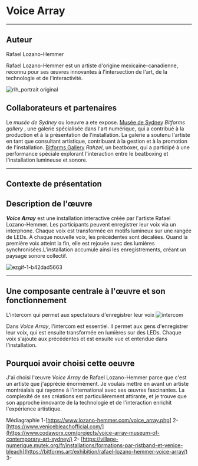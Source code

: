 # Voice Array
---

## Auteur
Rafael Lozano-Hemmer

Rafael Lozano-Hemmer est un artiste d'origine mexicaine-canadienne, reconnu pour ses œuvres innovantes à l'intersection de l'art, de la technologie et de l'interactivité.

![rlh_portrait original](https://github.com/user-attachments/assets/5b51ee36-f7fc-481d-a282-ba9125e8ca09)

## Collaborateurs et partenaires
Le _musée de Sydney_ ou loeuvre a ete expose. [Musée de Sydney](https://mhnsw.au/visit-us/museum-of-sydney/)
_Bitforms gallery_ , une galerie spécialisée dans l'art numérique, qui a contribué à la production et à la présentation de l'installation. La galerie a soutenu l'artiste en tant que consultant artistique, contribuant à la gestion et à la promotion de l'installation. [Bitforms Gallery](https://bitforms.art/)
_Rahzel_, un beatboxer, qui a participé à une performance spéciale explorant l'interaction entre le beatboxing et l'installation lumineuse et sonore.


---

## Contexte de présentation





## Description de l'œuvre
***Voice Array*** est une installation interactive créée par l'artiste Rafael Lozano-Hemmer. Les participants peuvent enregistrer leur voix via un interphone. Chaque voix est transformée en motifs lumineux sur une rangée de LEDs. À chaque nouvelle voix, les précédentes sont décalées. Quand la première voix atteint la fin, elle est rejouée avec des lumières synchronisées.L'installation accumule ainsi les enregistrements, créant un paysage sonore collectif.


![ezgif-1-b42dad5663](https://github.com/user-attachments/assets/73cde7ee-a241-4b86-b477-2261ad7011be)

---
## Une composante centrale à l'œuvre et son fonctionnement
L'intercom qui permet aux spectateurs d'enregistrer leur voix ![intercom](https://github.com/user-attachments/assets/60ab8e08-9d28-4e24-995f-8090f4cde889)



Dans _Voice Array_, l'intercom est essentiel. Il permet aux gens d'enregistrer leur voix, qui est ensuite transformée en lumières sur des LEDs. Chaque voix s'ajoute aux précédentes et est ensuite vue et entendue dans l'installation.







## Pourquoi avoir choisi cette oeuvre
J'ai choisi l'œuvre _Voice Array_ de Rafael Lozano-Hemmer parce que c'est un artiste que j'apprécie énormément. Je voulais mettre en avant un artiste montréalais qui rayonne à l'international avec ses œuvres fascinantes. La complexité de ses créations est particulièrement attirante, et je trouve que son approche innovante de la technologie et de l'interaction enrichit l'expérience artistique.

Médiagraphie
1-[https://www.lozano-hemmer.com/voice_array.php] 2- [https://www.venicebleachofficial.com/](https://www.codaworx.com/projects/voice-array-museum-of-contemporary-art-sydney/) 2- [https://village-numerique.mutek.org/fr/installations/formations-par-ristband-et-venice-bleach](https://bitforms.art/exhibition/rafael-lozano-hemmer-voice-array/) 3- 
